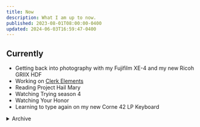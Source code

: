 ```yaml
---
title: Now
description: What I am up to now.
published: 2023-08-01T08:00:00-0400
updated: 2024-06-03T16:59:47-0400
---
```


## Currently

- Getting back into photography with my Fujifilm XE-4 and my new Ricoh GRIIX HDF
- Working on [Clerk Elements](https://clerk.com/docs/elements/overview)
- Reading Project Hail Mary
- Watching Trying season 4
- Watching Your Honor
- Learning to type again on my new Corne 42 LP Keyboard

<details>
<summary>Archive</summary>

- Watched Sugar season 1
- Watched Fallout season 1
- Watched Mare of Easttown
- Watched American Rust season 1 & 2
- Watched Manhunt season 1

</details>
